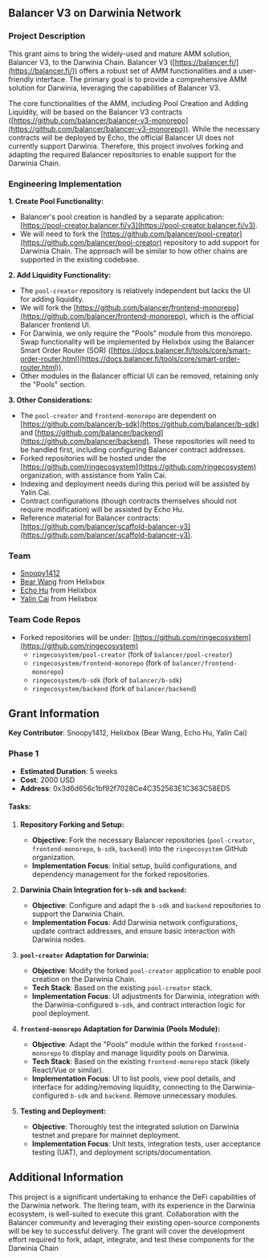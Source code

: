 ## Balancer V3 on Darwinia Network

### Project Description

This grant aims to bring the widely-used and mature AMM solution, Balancer V3, to the Darwinia Chain. Balancer V3 ([https://balancer.fi/](https://balancer.fi/)) offers a robust set of AMM functionalities and a user-friendly interface. The primary goal is to provide a comprehensive AMM solution for Darwinia, leveraging the capabilities of Balancer V3.

The core functionalities of the AMM, including Pool Creation and Adding Liquidity, will be based on the Balancer V3 contracts ([https://github.com/balancer/balancer-v3-monorepo](https://github.com/balancer/balancer-v3-monorepo)). While the necessary contracts will be deployed by Echo, the official Balancer UI does not currently support Darwinia. Therefore, this project involves forking and adapting the required Balancer repositories to enable support for the Darwinia Chain.

### Engineering Implementation

**1. Create Pool Functionality:**

- Balancer's pool creation is handled by a separate application: [https://pool-creator.balancer.fi/v3](https://pool-creator.balancer.fi/v3).
- We will need to fork the [https://github.com/balancer/pool-creator](https://github.com/balancer/pool-creator) repository to add support for Darwinia Chain. The approach will be similar to how other chains are supported in the existing codebase.

**2. Add Liquidity Functionality:**

- The `pool-creator` repository is relatively independent but lacks the UI for adding liquidity.
- We will fork the [https://github.com/balancer/frontend-monorepo](https://github.com/balancer/frontend-monorepo), which is the official Balancer frontend UI.
- For Darwinia, we only require the "Pools" module from this monorepo. Swap functionality will be implemented by Helixbox using the Balancer Smart Order Router (SOR) ([https://docs.balancer.fi/tools/core/smart-order-router.html](https://docs.balancer.fi/tools/core/smart-order-router.html)).
- Other modules in the Balancer official UI can be removed, retaining only the "Pools" section.

**3. Other Considerations:**

- The `pool-creator` and `frontend-monorepo` are dependent on [https://github.com/balancer/b-sdk](https://github.com/balancer/b-sdk) and [https://github.com/balancer/backend](https://github.com/balancer/backend). These repositories will need to be handled first, including configuring Balancer contract addresses.
- Forked repositories will be hosted under the [https://github.com/ringecosystem](https://github.com/ringecosystem) organization, with assistance from Yalin Cai.
- Indexing and deployment needs during this period will be assisted by Yalin Cai.
- Contract configurations (though contracts themselves should not require modification) will be assisted by Echo Hu.
- Reference material for Balancer contracts: [https://github.com/balancer/scaffold-balancer-v3](https://github.com/balancer/scaffold-balancer-v3).

### Team

- [Snoopy1412](https://github.com/snoopy1412)
- [Bear Wang](https://github.com/boundless-forest) from Helixbox
- [Echo Hu](https://github.com/hujw77) from Helixbox
- [Yalin Cai](https://github.com/fewensa) from Helixbox

### Team Code Repos

- Forked repositories will be under: [https://github.com/ringecosystem](https://github.com/ringecosystem)
  - `ringecosystem/pool-creator` (fork of `balancer/pool-creator`)
  - `ringecosystem/frontend-monorepo` (fork of `balancer/frontend-monorepo`)
  - `ringecosystem/b-sdk` (fork of `balancer/b-sdk`)
  - `ringecosystem/backend` (fork of `balancer/backend`)

## Grant Information

**Key Contributor**: Snoopy1412, Helixbox (Bear Wang, Echo Hu, Yalin Cai)

### **Phase 1**

- **Estimated Duration**: 5 weeks
- **Cost**: 2000 USD
- **Address**: 0x3d6d656c1bf92f7028Ce4C352563E1C363C58ED5

#### Tasks:

1.  **Repository Forking and Setup:**

    - **Objective**: Fork the necessary Balancer repositories (`pool-creator`, `frontend-monorepo`, `b-sdk`, `backend`) into the `ringecosystem` GitHub organization.
    - **Implementation Focus**: Initial setup, build configurations, and dependency management for the forked repositories.

2.  **Darwinia Chain Integration for `b-sdk` and `backend`:**

    - **Objective**: Configure and adapt the `b-sdk` and `backend` repositories to support the Darwinia Chain.
    - **Implementation Focus**: Add Darwinia network configurations, update contract addresses, and ensure basic interaction with Darwinia nodes.

3.  **`pool-creator` Adaptation for Darwinia:**

    - **Objective**: Modify the forked `pool-creator` application to enable pool creation on the Darwinia Chain.
    - **Tech Stack**: Based on the existing `pool-creator` stack.
    - **Implementation Focus**: UI adjustments for Darwinia, integration with the Darwinia-configured `b-sdk`, and contract interaction logic for pool deployment.

4.  **`frontend-monorepo` Adaptation for Darwinia (Pools Module):**

    - **Objective**: Adapt the "Pools" module within the forked `frontend-monorepo` to display and manage liquidity pools on Darwinia.
    - **Tech Stack**: Based on the existing `frontend-monorepo` stack (likely React/Vue or similar).
    - **Implementation Focus**: UI to list pools, view pool details, and interface for adding/removing liquidity, connecting to the Darwinia-configured `b-sdk` and `backend`. Remove unnecessary modules.

5.  **Testing and Deployment:**
    - **Objective**: Thoroughly test the integrated solution on Darwinia testnet and prepare for mainnet deployment.
    - **Implementation Focus**: Unit tests, integration tests, user acceptance testing (UAT), and deployment scripts/documentation.

## Additional Information

This project is a significant undertaking to enhance the DeFi capabilities of the Darwinia network. The Itering team, with its experience in the Darwinia ecosystem, is well-suited to execute this grant. Collaboration with the Balancer community and leveraging their existing open-source components will be key to successful delivery. The grant will cover the development effort required to fork, adapt, integrate, and test these components for the Darwinia Chain
